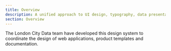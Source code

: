 ```yaml
---
title: Overview
description: A unified approach to UI design, typography, data presentation and mapping.
section: Overview
---
```


The London City Data team have developed this design system to coordinate the design of web applications, product templates and documentation.

<!-- Our design system builds on years of previous work creating data tools for London, and unifies our approach to UI design, typography, data presentation and mapping.

Importantly, our design system creates a new color system, expanded from the GLA brand colors, that works functionally as well as aesthetically, across all of our tools and visualisations.

Good data visualisation isn’t just for internal decision making, it’s crucial for helping Londoners to better understand their city.

That’s why we have produced this guide, and accompanying suite of digital assets, tools and components focused on making our data visualisations clearer, more consistent, and easier to understand. -->
